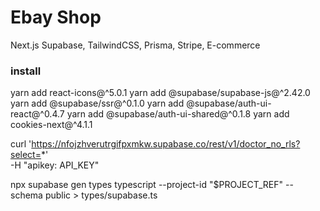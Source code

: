# Ebay Shop
Next.js Supabase, TailwindCSS, Prisma, Stripe, E-commerce



### install
yarn add react-icons@^5.0.1
yarn add @supabase/supabase-js@^2.42.0
yarn add @supabase/ssr@^0.1.0
yarn add @supabase/auth-ui-react@^0.4.7
yarn add @supabase/auth-ui-shared@^0.1.8
yarn add cookies-next@^4.1.1



curl 'https://nfojzhverutrgifpxmkw.supabase.co/rest/v1/doctor_no_rls?select=*' \
-H "apikey: API_KEY"

npx supabase gen types typescript --project-id "$PROJECT_REF" --schema public > types/supabase.ts
